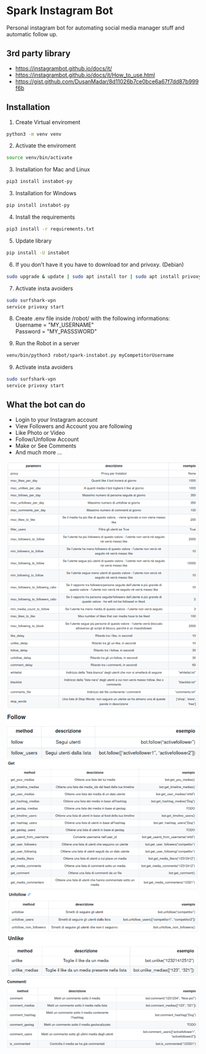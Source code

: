 # Spark Instagram Bot
Personal instagram bot for automating social media manager stuff and automatic follow up.

## 3rd party library
- https://instagrambot.github.io/docs/it/
- https://instagrambot.github.io/docs/it/How_to_use.html
- https://gist.github.com/DusanMadar/8d11026b7ce0bce6a67f7dd87b999f6b

## Installation

1. Create Virtual enviroment
``` bash 
python3 -m venv venv
```

2. Activate the enviroment          
``` bash
source venv/bin/activate
```

3. Installation for Mac and Linux
``` bash
pip3 install instabot-py
```
3. Installation for Windows

``` bash
pip install instabot-py
```
4. Install the requirements 
``` bash
pip3 install -r requirements.txt
```

5. Update library
``` bash 
pip install -U instabot 

``` 

6. If you don't have it you have to download tor and privoxy. (Debian)
``` bash 
sudo upgrade & update | sudo apt install tor | sudo apt install privoxy 

``` 

7. Activate insta avoiders
``` bash 
sudo surfshark-vpn
service privoxy start

```
8. Create .env file inside /robot/ with the following informations: <br>
Username = "MY_USERNAME" <br>
Password = "MY_PASSSWORD" <br>

8. Run the Robot in a server
``` bash 
venv/bin/python3 robot/spark-instabot.py myCompetitorUsername

```
9. Activate insta avoiders
``` bash 
sudo surfshark-vpn
service privoxy start

```

## What the bot can do
- Login to your Instagram account
- View Followers and Account you are following
- Like Photo or Video
- Follow/Unfollow Account
- Make or See Comments
- And much more ... 

![Alt text](docs/img/bot_parameters.png?raw=true)
![Alt text](docs/img/follow_methods.png?raw=true)
![Alt text](docs/img/get_methods.png?raw=true )
![Alt text](docs/img/unfollow_methods.png?raw=true )
![Alt text](docs/img/unlike_methods.png?raw=true )
![Alt text](docs/img/comments.png?raw=true)

